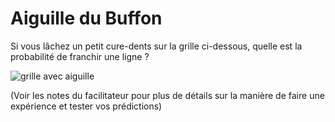 # Aiguille du Buffon

Si vous lâchez un petit cure-dents sur la grille ci-dessous, quelle est la probabilité de franchir une ligne ?

![grille avec aiguille](https://github.com/supportingami/sami-maths-club/blob/master/maths-club-pack/images/buffons-needle-1.png?raw=true)

(Voir les notes du facilitateur pour plus de détails sur la manière de faire une expérience et tester vos prédictions)
